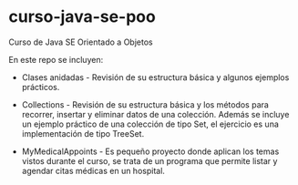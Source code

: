 # curso-java-se-poo
Curso de Java SE Orientado a Objetos

En este repo se incluyen:

* Clases anidadas - Revisión de su estructura básica y algunos ejemplos prácticos.

* Collections - Revisión de su estructura básica y los métodos para recorrer, insertar y eliminar datos de una colección. Además se incluye  un ejemplo práctico de una colección de tipo Set, el ejercicio es una implementación de  tipo TreeSet.

* MyMedicalAppoints - Es pequeño proyecto donde aplican los temas vistos durante el  curso, se trata de un programa  que  permite listar y agendar citas médicas en un hospital.




